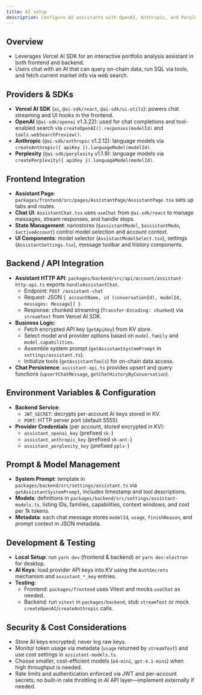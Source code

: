 ```yaml
---
title: AI setup
description: Configure AI assistants with OpenAI, Anthropic, and Perplexity providers in Privatefolio
---
```


## Overview

- Leverages Vercel AI SDK for an interactive portfolio analysis assistant in both frontend and backend.
- Users chat with an AI that can query on-chain data, run SQL via tools, and fetch current market info via web search.

## Providers & SDKs

- **Vercel AI SDK** (`ai`, `@ai-sdk/react`, `@ai-sdk/ui-utils`): powers chat streaming and UI hooks in the frontend.
- **OpenAI** (`@ai-sdk/openai` v1.3.22): used for chat completions and tool-enabled search via `createOpenAI().responses(modelId)` and `tools.webSearchPreview()`.
- **Anthropic** (`@ai-sdk/anthropic` v1.2.12): language models via `createAnthropic({ apiKey }).languageModel(modelId)`.
- **Perplexity** (`@ai-sdk/perplexity` v1.1.9): language models via `createPerplexity({ apiKey }).languageModel(modelId)`.

## Frontend Integration

- **Assistant Page**: `packages/frontend/src/pages/AssistantPage/AssistantPage.tsx` sets up tabs and routes.
- **Chat UI**: `AssistantChat.tsx` uses `useChat` from `@ai-sdk/react` to manage messages, stream responses, and handle stops.
- **State Management**: nanostores (`$assistantModel`, `$assistantMode`, `$activeAccount`) control model selection and account context.
- **UI Components**: model selector (`AssistantModelSelect.tsx`), settings (`AssistantSettings.tsx`), message toolbar and history components.

## Backend / API Integration

- **Assistant HTTP API**: `packages/backend/src/api/account/assistant-http-api.ts` exports `handleAssistantChat`.
  - Endpoint: `POST /assistant-chat`
  - Request: JSON `{ accountName, id (conversationId), modelId, messages: Message[] }`.
  - Response: chunked streaming (`Transfer-Encoding: chunked`) via `streamText` from Vercel AI SDK.
- **Business Logic**:
  - Fetch encrypted API key (`getApiKey`) from KV store.
  - Select model and provider options based on `model.family` and `model.capabilities`.
  - Assemble system prompt (`getAssistantSystemPrompt` in `settings/assistant.ts`).
  - Initialize tools (`getAssistantTools`) for on-chain data access.
- **Chat Persistence**: `assistant-api.ts` provides upsert and query functions (`upsertChatMessage`, `getChatHistoryByConversation`).

## Environment Variables & Configuration

- **Backend Service**:
  - `JWT_SECRET`: decrypts per-account AI keys stored in KV.
  - `PORT`: HTTP server port (default 5555).
- **Provider Credentials** (per account, stored encrypted in KV):
  - `assistant_openai_key` (prefixed `sk-`)
  - `assistant_anthropic_key` (prefixed `sk-ant-`)
  - `assistant_perplexity_key` (prefixed `pplx-`)

## Prompt & Model Management

- **System Prompt**: template in `packages/backend/src/settings/assistant.ts` via `getAssistantSystemPrompt`, includes timestamp and tool descriptions.
- **Models**: definitions in `packages/backend/src/settings/assistant-models.ts`, listing IDs, families, capabilities, context windows, and cost per 1k tokens.
- **Metadata**: each chat message stores `modelId`, `usage`, `finishReason`, and prompt context in JSON metadata.

## Development & Testing

- **Local Setup**: run `yarn dev` (frontend & backend) or `yarn dev:electron` for desktop.
- **AI Keys**: load provider API keys into KV using the `AuthSecrets` mechanism and `assistant_*_key` entries.
- **Testing**:
  - Frontend: `packages/frontend` uses Vitest and mocks `useChat` as needed.
  - Backend: run `vitest` in `packages/backend`, stub `streamText` or mock `createOpenAI`/`createAnthropic` calls.

## Security & Cost Considerations

- Store AI keys encrypted; never log raw keys.
- Monitor token usage via metadata (`usage` returned by `streamText`) and use cost settings in `assistant-models.ts`.
- Choose smaller, cost-efficient models (`o4-mini`, `gpt-4.1-mini`) when high throughput is needed.
- Rate limits and authentication enforced via JWT and per-account secrets; no built-in rate throttling in AI API layer—implement externally if needed.
